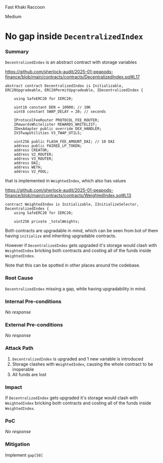 Fast Khaki Raccoon

Medium

# No gap inside  `DecentralizedIndex`

### Summary

`DecentralizedIndex` is an abstract contract with storage variables

https://github.com/sherlock-audit/2025-01-peapods-finance/blob/main/contracts/contracts/DecentralizedIndex.sol#L17
```solidity
abstract contract DecentralizedIndex is Initializable, ERC20Upgradeable, ERC20PermitUpgradeable, IDecentralizedIndex {

    using SafeERC20 for IERC20;

    uint16 constant DEN = 10000; // 10K
    uint8 constant SWAP_DELAY = 20; // seconds

    IProtocolFeeRouter PROTOCOL_FEE_ROUTER;
    IRewardsWhitelister REWARDS_WHITELIST;
    IDexAdapter public override DEX_HANDLER;
    IV3TwapUtilities V3_TWAP_UTILS;

    uint256 public FLASH_FEE_AMOUNT_DAI; // 10 DAI
    address public PAIRED_LP_TOKEN;
    address CREATOR;
    address V2_ROUTER;
    address V3_ROUTER;
    address DAI;
    address WETH;
    address V2_POOL;
``` 

that is implemented in `WeightedIndex`, which also has values

https://github.com/sherlock-audit/2025-01-peapods-finance/blob/main/contracts/contracts/WeightedIndex.sol#L13
```solidity
contract WeightedIndex is Initializable, IInitializeSelector, DecentralizedIndex {
    using SafeERC20 for IERC20;

    uint256 private _totalWeights;

```

Both contracts are upgradable in mind, which can be seen from bot of them having `initialize` and inheriting upgradable contracts.

However if `DecentralizedIndex` gets upgraded it's storage would clash with `WeightedIndex` bricking both contracts and costing all of the funds inside `WeightedIndex`.

Note that this can be spotted in other places around the codebase.

### Root Cause

`DecentralizedIndex` missing a gap, while having upgradability in mind.

### Internal Pre-conditions

_No response_

### External Pre-conditions

_No response_

### Attack Path

1. `DecentralizedIndex` is upgraded and 1 new variable is introduced
2. Storage clashes with `WeightedIndex`, causing the whole contract to be inoperable
3. All funds are lost

### Impact

If `DecentralizedIndex` gets upgraded it's storage would clash with `WeightedIndex` bricking both contracts and costing all of the funds inside `WeightedIndex`.

### PoC

_No response_

### Mitigation

Implement `gap[50]`